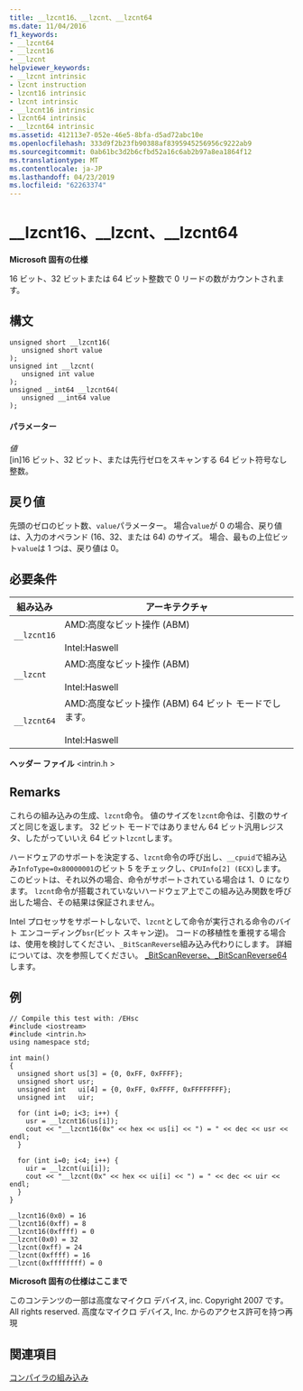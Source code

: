```yaml
---
title: __lzcnt16、__lzcnt、__lzcnt64
ms.date: 11/04/2016
f1_keywords:
- __lzcnt64
- __lzcnt16
- __lzcnt
helpviewer_keywords:
- __lzcnt intrinsic
- lzcnt instruction
- lzcnt16 intrinsic
- lzcnt intrinsic
- __lzcnt16 intrinsic
- lzcnt64 intrinsic
- __lzcnt64 intrinsic
ms.assetid: 412113e7-052e-46e5-8bfa-d5ad72abc10e
ms.openlocfilehash: 333d9f2b23fb90388af8395945256956c9222ab9
ms.sourcegitcommit: 0ab61bc3d2b6cfbd52a16c6ab2b97a8ea1864f12
ms.translationtype: MT
ms.contentlocale: ja-JP
ms.lasthandoff: 04/23/2019
ms.locfileid: "62263374"
---
```

# <a name="lzcnt16-lzcnt-lzcnt64"></a>__lzcnt16、__lzcnt、__lzcnt64

**Microsoft 固有の仕様**

16 ビット、32 ビットまたは 64 ビット整数で 0 リードの数がカウントされます。

## <a name="syntax"></a>構文

```
unsigned short __lzcnt16(
   unsigned short value
);
unsigned int __lzcnt(
   unsigned int value
);
unsigned __int64 __lzcnt64(
   unsigned __int64 value
);
```

#### <a name="parameters"></a>パラメーター

*値*<br/>
[in]16 ビット、32 ビット、または先行ゼロをスキャンする 64 ビット符号なし整数。

## <a name="return-value"></a>戻り値

先頭のゼロのビット数、`value`パラメーター。 場合`value`が 0 の場合、戻り値は、入力のオペランド (16、32、または 64) のサイズ。 場合、最もの上位ビット`value`は 1 つは、戻り値は 0。

## <a name="requirements"></a>必要条件

|組み込み|アーキテクチャ|
|---------------|------------------|
|`__lzcnt16`|AMD:高度なビット操作 (ABM)<br /><br /> Intel:Haswell|
|`__lzcnt`|AMD:高度なビット操作 (ABM)<br /><br /> Intel:Haswell|
|`__lzcnt64`|AMD:高度なビット操作 (ABM) 64 ビット モードでします。<br /><br /> Intel:Haswell|

**ヘッダー ファイル** \<intrin.h >

## <a name="remarks"></a>Remarks

これらの組み込みの生成、`lzcnt`命令。  値のサイズを`lzcnt`命令は、引数のサイズと同じを返します。  32 ビット モードではありません 64 ビット汎用レジスタ、したがっていいえ 64 ビット`lzcnt`します。

ハードウェアのサポートを決定する、`lzcnt`命令の呼び出し、`__cpuid`で組み込み`InfoType=0x80000001`のビット 5 をチェックし、`CPUInfo[2] (ECX)`します。 このビットは、それ以外の場合、命令がサポートされている場合は 1、0 になります。 `lzcnt`命令が搭載されていないハードウェア上でこの組み込み関数を呼び出した場合、その結果は保証されません。

Intel プロセッサをサポートしないで、`lzcnt`として命令が実行される命令のバイト エンコーディング`bsr`(ビット スキャン逆)。 コードの移植性を重視する場合は、使用を検討してください、`_BitScanReverse`組み込み代わりにします。 詳細については、次を参照してください。 [_BitScanReverse、_BitScanReverse64](../intrinsics/bitscanreverse-bitscanreverse64.md)します。

## <a name="example"></a>例

```
// Compile this test with: /EHsc
#include <iostream>
#include <intrin.h>
using namespace std;

int main()
{
  unsigned short us[3] = {0, 0xFF, 0xFFFF};
  unsigned short usr;
  unsigned int   ui[4] = {0, 0xFF, 0xFFFF, 0xFFFFFFFF};
  unsigned int   uir;

  for (int i=0; i<3; i++) {
    usr = __lzcnt16(us[i]);
    cout << "__lzcnt16(0x" << hex << us[i] << ") = " << dec << usr << endl;
  }

  for (int i=0; i<4; i++) {
    uir = __lzcnt(ui[i]);
    cout << "__lzcnt(0x" << hex << ui[i] << ") = " << dec << uir << endl;
  }
}
```

```Output
__lzcnt16(0x0) = 16
__lzcnt16(0xff) = 8
__lzcnt16(0xffff) = 0
__lzcnt(0x0) = 32
__lzcnt(0xff) = 24
__lzcnt(0xffff) = 16
__lzcnt(0xffffffff) = 0
```

**Microsoft 固有の仕様はここまで**

このコンテンツの一部は高度なマイクロ デバイス, inc. Copyright 2007 です。All rights reserved. 高度なマイクロ デバイス, Inc. からのアクセス許可を持つ再現

## <a name="see-also"></a>関連項目

[コンパイラの組み込み](../intrinsics/compiler-intrinsics.md)
